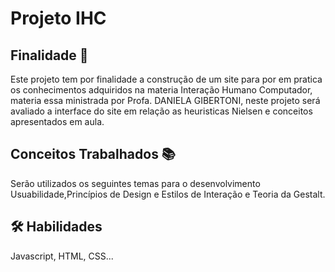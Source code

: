 # Projeto IHC

## Finalidade 📖
Este projeto tem por finalidade a construção de um site para por em pratica os conhecimentos adquiridos na materia Interação Humano Computador, materia essa ministrada por Profa. DANIELA GIBERTONI, neste projeto será avaliado a interface do site em relação as heuristicas Nielsen e conceitos apresentados em aula.

## Conceitos Trabalhados 📚
Serão utilizados os seguintes temas para o desenvolvimento Usuabilidade,Princípios de Design e Estilos de Interação e Teoria da Gestalt.

## 🛠 Habilidades
Javascript, HTML, CSS...
